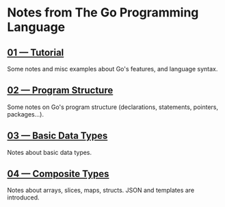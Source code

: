 # Notes from The Go Programming Language

## [01 &mdash; Tutorial](01_tutorial/README.md)

Some notes and misc examples about Go's features, and language syntax.

## [02 &mdash; Program Structure](02_program-structure/README.md)

Some notes on Go's program structure (declarations, statements, pointers, packages...).

## [03 &mdash; Basic Data Types](03_basic-data-types/README.md)

Notes about basic data types.

## [04 &mdash; Composite Types](04_composite_types/README.md)

Notes about arrays, slices, maps, structs. JSON and templates are introduced.
